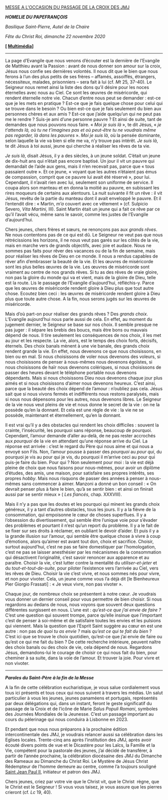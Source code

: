 [MESSE A L'OCCASION DU PASSAGE DE LA CROIX DES JMJ](http://www.vatican.va/news_services/liturgy/libretti/2020/20201122-libretto-cristo-re.pdf)

***HOMELIE DU PAPE******FRANÇOIS***

*Basilique Saint-Pierre, Autel de la Chaire*

*Fête du Christ Roi, dimanche 22 novembre 2020*

**[ [Multimédia](http://w2.vatican.va/content/francesco/fr/events/event.dir.html/content/vaticanevents/fr/2020/11/22/messa-passaggiocroce-gmg.html)]**

* * *

La page d’Evangile que nous venons d’écouter est la dernière de l’Evangile de Matthieu avant la Passion : avant de nous donner son amour sur la croix, Jésus nous confie ses dernières volontés. Il nous dit que le bien que nous ferons à l’un des plus petits de ses frères – affamés, assoiffés, étrangers, nécessiteux, malades, prisonniers – sera fait à lui (cf. *Mt* 25, 37-40). Le Seigneur nous remet ainsi la liste des dons qu’il désire pour les noces éternelles avec nous au Ciel. Ce sont les œuvres de miséricorde, qui rendent éternelle notre vie. Chacun d’entre nous peut se demander : est-ce que je les mets en pratique ? Est-ce que je fais quelque chose pour celui qui se trouve dans le besoin ? Ou bien est-ce que je fais seulement du bien aux personnes chères et aux amis ? Est-ce que j’aide quelqu’un qui ne peut pas me le rendre ? Suis-je ami d’une personne pauvre ? Et ainsi de suite, tant de demandes que nous pouvons nous faire. « *Moi je suis là* », te dit Jésus, « *je t’attends là, où tu ne t’imagines pas et où peut-être tu ne voudrais même pas regarder, là dans les pauvres* ». *Moi je suis là*, où la pensée dominante, selon laquelle la vie va bien si elle me va, n’y trouve pas intérêt. *Je suis là*, te dit Jésus à toi aussi, jeune qui cherche à réaliser les rêves de ta vie.

*Je suis là*, disait Jésus, il y a des siècles, à un jeune soldat. C’était un jeune de dix-huit ans qui n’était pas encore baptisé. Un jour il vit un pauvre qui demandait de l’aide aux gens, mais il n’en recevait pas, parce que « tous passaient outre ». Et ce jeune, « voyant que les autres n’étaient pas émus de compassion, comprit que ce pauvre lui avait été réservé », pour lui. Cependant, il n’avait rien avec lui, seulement son uniforme de service. Il coupa alors son manteau et en donna la moitié au pauvre, en subissant les rires moqueurs de certains aux alentours. La nuit suivante il fit un rêve : il vit Jésus, revêtu de la partie du manteau dont il avait enveloppé le pauvre. Et il l’entendit dire : « Martin, *m’a* couvert avec ce vêtement » (cf. Sulpicio Severo, *Vita Martini,* III). Saint Martin était un jeune qui a fait ce rêve par ce qu’il l’avait vécu, même sans le savoir, comme les justes de l’Evangile d’aujourd’hui.

Chers jeunes, chers frères et sœurs, ne renonçons pas aux *grands rêves*. Ne nous contentons pas de ce qui est dû. Le Seigneur ne veut pas que nous rétrécissions les horizons, il ne nous veut pas garés sur les côtés de la vie, mais en marche vers de grands objectifs, avec joie et audace. Nous ne sommes pas faits pour rêver des vacances ou de la fin de semaine, mais pour réaliser les rêves de Dieu en ce monde. Il nous a rendus capables de rêver afin d’embrasser la beauté de la vie. Et les œuvres de miséricorde sont les plus belles œuvres de la vie. Les œuvres de miséricorde sont vraiment au centre de nos grands rêves. Si tu as des rêves de vraie gloire, non pas la gloire du monde qui va et vient, mais de la gloire de Dieu, telle est la route. Lis le passage de l’Evangile d’aujourd’hui, réfléchis-y. Parce que les œuvres de miséricorde rendent gloire à Dieu plus que tout autre chose. Ecoutez bien ceci : les œuvres de miséricorde rendent gloire à Dieu plus que toute autre chose. A la fin, nous serons jugés sur les œuvres de miséricorde.

Mais d’où part-on pour réaliser des grands rêves ? Des *grands choix*. L’Evangile aujourd’hui nous parle aussi de cela. En effet, au moment du jugement dernier, le Seigneur se base sur nos choix. Il semble presque ne pas juger : il sépare les brebis des boucs, mais être bons ou mauvais dépend de nous. Il tire seulement les conséquences de nos choix, il les met au jour et les respecte. La vie, alors, est le temps des choix forts, décisifs, éternels. Des choix banals mènent à une vie banale, des grands choix rendent grande la vie. En effet, nous devenons ce que nous choisissons, en bien ou en mal. Si nous choisissons de voler nous devenons des voleurs, si nous choisissons de penser à nous-mêmes nous devenons égoïstes, si nous choisissons de haïr nous devenons colériques, si nous choisissons de passer des heures devant le téléphone portable nous devenons dépendants. Mais si nous choisissons Dieu nous devenons chaque jour plus aimés et si nous choisissons d’aimer nous devenons heureux. C’est ainsi, parce que la beauté des choix dépend de l’amour : n’oubliez pas cela. Jésus sait que si nous vivons fermés et indifférents nous restons paralysés, mais si nous nous dépensons pour les autres, nous devenons libres. Le Seigneur de la vie nous veut pleins de vie et nous donne le secret de la vie : on ne la possède qu’en la donnant. Et cela est une règle de vie : la vie ne se possède, maintenant et éternellement, qu’en la donnant.

Il est vrai qu’il y a des obstacles qui rendent les choix difficiles : souvent la crainte, l’insécurité, les pourquoi sans réponse, beaucoup de pourquoi. Cependant, l’amour demande d’aller au-delà, de ne pas rester accrochés aux *pourquoi* de la vie en attendant qu’une réponse arrive du Ciel. La réponse est arrivée : c’est le regard du Père qui nous aime et qui nous a envoyé son Fils. Non, l’amour pousse à passer des *pourquoi* au *pour qui*, du pourquoi je vis au pour qui je vis, du pourquoi il m’arrive ceci au pour qui puis-je faire du bien. Pour qui ? Non seulement pour moi : la vie est déjà pleine de choix que nous faisons pour nous-mêmes, pour avoir un diplôme d’études, des amis, une maison, pour satisfaire ses propres intérêts, ses propres *hobby*. Mais nous risquons de passer des années à penser à nous-mêmes sans commencer à aimer. Manzoni a donné un bon conseil : « On devrait penser plus à faire le bien, qu’à se sentir bien : et ainsi on finirait aussi par se sentir mieux » ( *Les fiancés*, chap. XXXVIII).

Mais il n’y a pas que les doutes et les pourquoi qui minent les grands choix généreux, il y a tant d’autres obstacles, tous les jours. Il y a la fièvre de la consommation, qui empoisonne le cœur de choses superflues. Il y a l’obsession du divertissement, qui semble être l’unique voie pour s’évader des problèmes et pourtant il n’est qu’un report du problème. Il y a le fait de se fixer sur ses droits à réclamer, en oubliant le devoir d’aider. Et puis il y a la grande illusion sur l’amour, qui semble être quelque chose à vivre à coup d’émotions, alors qu’aimer est avant tout don, choix et sacrifice. Choisir, surtout aujourd’hui, c’est ne pas se faire domestiquer par l’homologation, c’est ne pas se laisser anesthésier par les mécanismes de la consommation qui désactivent l’originalité, c’est savoir renoncer aux apparence et au paraître. Choisir la vie, c’est lutter contre la mentalité du *utiliser-et-jeter* et du *tout-et-tout-de-suite*, pour piloter l’existence vers l’arrivée au Ciel, vers les rêves de Dieu. Choisir la vie c’est vivre, et nous sommes nés pour vivre, et non pour vivoter. Cela, un jeune comme vous l’a déjà dit [le Bienheureux Pier Giorgio Frassati] : « Je veux vivre, non pas vivoter ».

Chaque jour, de nombreux choix se présentent à notre cœur. Je voudrais vous donner un dernier conseil pour vous permettre de bien choisir. Si nous regardons au dedans de nous, nous voyons que souvent deux questions différentes surgissent en nous. L’une est : *qu’est-ce que j’ai envie de faire* *?* C’est une question qui souvent trompe, parce qu’elle insinue que l’important c’est de penser à soi-même et de satisfaire toutes les envies et les pulsions qui viennent. Mais la question que l’Esprit Saint suggère au cœur en est une autre : non pas *de quoi tu as envie ?* mais *qu’est ce qui te fait du bien* ? C’est ici que se trouve le choix quotidien, qu’est-ce que j’ai envie de faire ou qu’est ce qui me fait du bien ? De cette recherche intérieure, peuvent naître des choix banals ou des choix de vie, cela dépend de nous. Regardons Jésus, demandons-lui le courage de choisir ce qui nous fait du bien, pour cheminer à sa suite, dans la voie de l’amour. Et trouver la joie. Pour vivre et non vivoter.

* * *

***Paroles du Saint-Père à la fin de la Messe***

A la fin de cette célébration eucharistique, je vous salue cordialement vous tous ici présents et tous ceux qui nous suivent à travers les médias. Un salut particulier à vous les jeunes, jeunes panaméens et portugais, représentés par deux délégations qui, dans un instant, feront le geste significatif du passage de la Croix et de l’icône de Marie *Salus Populi Romani*, symboles des Journées Mondiales de la Jeunesse. C’est un passage important au cours du pèlerinage qui nous conduira à Lisbonne en 2023.

Et pendant que nous nous préparons à la prochaine édition intercontinentale des JMJ, je voudrais relancer aussi sa célébration dans les Eglises locales. Trente-cinq ans après l’institution des JMJ, après avoir écouté divers points de vue et le Dicastère pour les Laïcs, la Famille et la Vie, compétent pour la pastorale des jeunes, j’ai décidé de transférer, à partir de l’année prochaine, la célébration diocésaine des JMJ du Dimanche des Rameaux au Dimanche du Christ Roi. Le Mystère de Jésus Christ Rédempteur de l’homme demeure au centre, comme l’a toujours souligné [Saint Jean Paul II](http://www.vatican.va/content/john-paul-ii/fr.html), initiateur et patron des JMJ.

Chers jeunes, criez par votre vie que le Christ vit, que le Christ  règne, que le Christ est le Seigneur ! Si vous vous taisez, je vous assure que les pierres crieront (cf. *Lc* 19, 40).